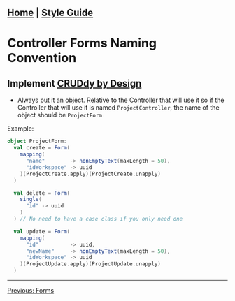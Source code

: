 ## [Home](Home) | [Style Guide](Style-Guide)

# Controller Forms Naming Convention

## Implement [CRUDdy by Design](Style-Guide/Controllers/Cruddgy-By-Design)

- Always put it an object. Relative to the Controller that will use it so if the Controller that will use it is named `ProjectController`, the name of the object should be `ProjectForm`

Example:

```scala
object ProjectForm:
  val create = Form(
    mapping(
      "name"        -> nonEmptyText(maxLength = 50),
      "idWorkspace" -> uuid
    )(ProjectCreate.apply)(ProjectCreate.unapply)
  )

  val delete = Form(
    single(
      "id" -> uuid
    )
  ) // No need to have a case class if you only need one

  val update = Form(
    mapping(
      "id"          -> uuid,
      "newName"     -> nonEmptyText(maxLength = 50),
      "idWorkspace" -> uuid
    )(ProjectUpdate.apply)(ProjectUpdate.unapply)
  )
```

---

[Previous: Forms](Style-Guide/Controllers/Forms)
